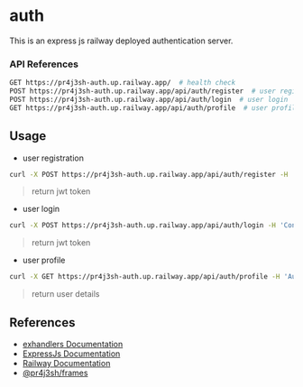 # auth

This is an express js railway deployed authentication server.

### API References

```bash
GET https://pr4j3sh-auth.up.railway.app/  # health check
POST https://pr4j3sh-auth.up.railway.app/api/auth/register  # user registration
POST https://pr4j3sh-auth.up.railway.app/api/auth/login  # user login
GET https://pr4j3sh-auth.up.railway.app/api/auth/profile  # user profile
```

## Usage

- user registration

```bash
curl -X POST https://pr4j3sh-auth.up.railway.app/api/auth/register -H 'Content-Type: application/json' -d '{"username":"john", "password":"123456"}'
```

> return jwt token

- user login

```bash
curl -X POST https://pr4j3sh-auth.up.railway.app/api/auth/login -H 'Content-Type: application/json' -d '{"username":"john", "password":"123456"}'
```

> return jwt token

- user profile

```bash
curl -X GET https://pr4j3sh-auth.up.railway.app/api/auth/profile -H 'Authorization: Bearer <token>'
```

> return user details

## References

- [exhandlers Documentation](https://pr4j3sh.github.io/exhandlers/)
- [ExpressJs Documentation](https://expressjs.com/en/starter/hello-world.html)
- [Railway Documentation](https://docs.railway.com/guides/express)
- [@pr4j3sh/frames](https://github.com/pr4j3sh/frames)
